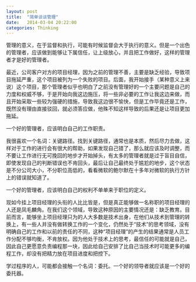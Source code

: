 ```yaml
---
layout: post
title:  "简单谈谈管理"
date:   2014-03-04 20:22:00
categories: Thinking
---
```

管理的意义，在于监督和执行，可能有时候监督会大于执行的意义。但是一个出色的管理者，应该做到能够让下属信任，让上级放心，并且把工作做好，这样的管理者才是好的管理者。

最近，公司客户对方的项目经理，因为之前的管理不善，主要是缺乏经验，导致项目拖延严重，这个项目被列为一个失败的项目。后面，我开始接手（某种意义上来说）这个项目，那个管理者似乎也明白了之前没有管理好的一个主要问题是自己的力度和权威不够，于是开始向我这边施压，将一些非必要的工作让我这边来做，而且开始采取一些较为强硬的措施，导致我这边很不愉快，但是工作毕竟还是工作，既然没有理由直接驳回，就必须答应做，他殊不知这样导致的后果还是让项目更加拖延。

一个好的管理者，应该明白自己的工作职责。

我很喜欢一个名词：关键路径。找到关键路径，通常也是本质，然后尽力去做，这样对于工作的进行会有很大的帮助，如果发现自己错了，那么就应该及时调整，而不要让工作进行无可挽回的地步才开始掉头，有太多的管理者就是过于盲目自信，即使发现自己的判断错误也不肯回头，最后让自己最终处于尴尬的地步，这个状态是不分公司大小，不分职位高低的，看看微软的鲍尔默在十多年对微软的执行方针上的错误就知道了。

一个好的管理者，应该明白自己的权利不单单来于职位的定义。

现如今挂上项目经理的头衔的人比比皆是，但是真正能够做一名称职的项目经理的人还是凤毛麟角。在我们这个领域，导致这种原因的主要情况还是：缺乏教育。目前而言，能够坐上项目经理只为的人大多数是技术出身，在他们从技术到管理的转换上，有一些人并没有做转换工作的一个变化，仍然处于“技术”的思考领域，没有明确自己的工作和以前的责任的不同，这种“项目经理”的产生的结果通常是人员工作分配不够均衡，不肯放权。因为他处于技术上的思考，最信任的可能就是自己，因此自己更愿意负责编程那一块，因此给自己安排了比自己当技术时可能更多的编程工作，却没有把精力放在项目进度和把控下。

学过程序的人，可能都会接触一个名词：委托。一个好的领导者就应该是一个好的委托器。